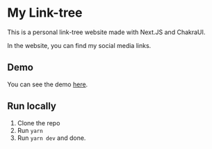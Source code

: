 # My Link-tree
This is a personal link-tree website made with Next.JS and ChakraUI.

In the website, you can find my social media links.

## Demo
You can see the demo [here](https://vboechat-linktree.vercel.app/).

## Run locally
1. Clone the repo
2. Run `yarn`
3. Run `yarn dev` and done.
